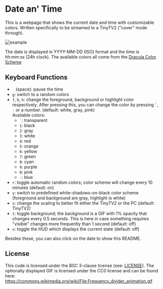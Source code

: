 # Date an' Time
This is a webpage that shows the current date and time with customizable colors. Written specifically to be streamed to a TinyTV2 ("cover" mode through).

![example](https://github.com/user-attachments/assets/a9c95ca4-5f15-44e0-ba60-afcaa50646ff)

The date is displayed in YYYY-MM-DD (ISO) format and the time is hh:mm:ss (24h clock). The available colors all come from the [Dracula Color Scheme]()

## Keyboard Functions

- ` ` (space): pause the time
- `g`: switch to a random colors
- `f`, `b`, `h`: change the foreground, background or highlight color respectively. After pressing this, you can change the color by pressing `` ` ``, `-` or a number. (default: white, gray, pink)  
  Available colors:
  - `` ` ``: transparent
  - `1`: black
  - `2`: gray
  - `3`: white
  - `4`: red
  - `5`: orange
  - `6`: yellow
  - `7`: green
  - `8`: cyan
  - `9`: purple
  - `0`: pink
  - `-`: blue
- `r`: toggle automatic random colors; color scheme will change every 10 minutes (default: on)
- `y`: switch to predefined white-shadows-on-black color scheme (foreground and background are gray, highlight is white)
- `s`: change the scaling to better fit either the TinyTV2 or the PC (default: TinyTV2)
- `t`: toggle background; the background is a GIF with 1% opacity that changes every 0.5 seconds. This is here in case something requires "visible" changes more frequently than 1 second (default: off)
- `u`: toggle the HUD which displays the current state (default: off)

Besides these, you can also click on the date to show this README.

## License

This code is licensed under the BSC 3-clause license (see: [LICENSE](./LICENSE)).
The optionally displayed GIF is licensed under the CC0 license and can be found here: https://commons.wikimedia.org/wiki/File:Frequency_divider_animation.gif
